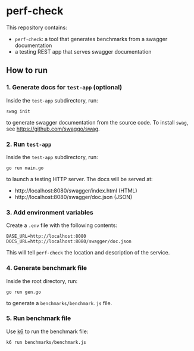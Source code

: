 # perf-check

This repository contains:
- `perf-check`: a tool that generates benchmarks from a swagger documentation
- a testing REST app that serves swagger documentation

## How to run

### 1. Generate docs for `test-app` (optional)

Inside the `test-app` subdirectory, run:

    swag init

to generate swagger documentation from the source code. To install `swag`, see https://github.com/swaggo/swag.

### 2. Run `test-app`

Inside the `test-app` subdirectory, run:

    go run main.go

to launch a testing HTTP server. The docs will be served at:

- http://localhost:8080/swagger/index.html (HTML)
- http://localhost:8080/swagger/doc.json (JSON)

### 3. Add environment variables

Create a `.env` file with the following contents:

    BASE_URL=http://localhost:8080
    DOCS_URL=http://localhost:8080/swagger/doc.json

This will tell `perf-check` the location and description of the service.

### 4. Generate benchmark file

Inside the root directory, run:

    go run gen.go

to generate a `benchmarks/benchmark.js` file.

### 5. Run benchmark file

Use [k6](https://k6.io/) to run the benchmark file:

    k6 run benchmarks/benchmark.js
